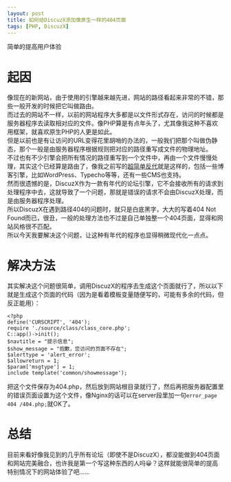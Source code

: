 ```yaml
---
layout: post
title: 如何给DiscuzX添加像原生一样的404页面
tags: [PHP, DiscuzX]
---
```


  简单的提高用户体验<!--more-->    
  
# 起因
  像现在的新网站，由于使用的引擎越来越先进，网站的路径看起来非常的不错，那些一般开发的时候把它叫做路由。   
  而过去的网站不一样，以前的网站程序大多都是以文件形式存在，访问的时候都是服务器程序去读取相对应的文件。像PHP算是有点年头了，尤其像我这种不喜欢用框架，就喜欢原生PHP的人更是如此。   
  但是以前也是有让访问的URL变得花里胡哨的办法的，一般我们把那个叫做伪静态，那个一般是由服务器程序根据规则把对应的路径重写成文件的物理地址。   
  不过也有不少引擎会把所有情况的路径重写到一个文件中，再由一个文件慢慢处理，其实这个已经算是路由了，像我之前写的[超简单反代](/2021/01/06/proxy.html)就是这样的，包括一些博客引擎，比如WordPress、Typecho等等，还有一些CMS也支持。   
  然而很遗憾的是，DiscuzX作为一款有年代的论坛引擎，它不会接收所有的请求到处理程序中去，这就导致了一个问题，那就是错误的请求不会由DiscuzX处理，而是由服务器程序处理。   
  所以DiscuzX在遇到路径404的问题时，就只是白底黑字，大大的写着404 Not Found而已，很丑，一般的处理方法也不过是自己单独整一个404页面，显得和网站风格很不匹配。   
  所以今天我要解决这个问题，让这种有年代的程序也显得稍微现代化一点点。   
  
# 解决方法
  其实解决这个问题很简单，调用DiscuzX的程序去生成这个页面就行了，所以以下就是生成这个页面的代码（因为是看着模板变量随便写的，可能有多余的代码，但反正能用）：   
```
<?php
define('CURSCRIPT', '404');
require './source/class/class_core.php';
C::app()->init();
$navtitle = "提示信息"; 
$show_message = "抱歉，您访问的页面不存在";
$alerttype = 'alert_error';
$allowreturn = 1;
$param['msgtype'] = 1;
include template('common/showmessage');
```
  把这个文件保存为404.php，然后放到网站根目录就行了，然后再把服务器配置里的错误页面设置为这个文件，像Nginx的话可以在server段里加一句`error_page 404 /404.php;`就OK了。   
  
# 总结
  目前来看好像我见到的几乎所有论坛（即使不是DiscuzX），都没能做到404页面和网站完美融合，也许我是第一个写这种东西的人吗😀？这样就能很简单的提高特别情况下的网站体验了吧……
